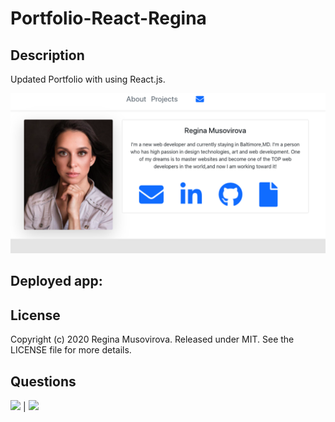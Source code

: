 # Portfolio-React-Regina

## Description
            
Updated Portfolio with using React.js.


![](src/assets/images/profile.png)

## Deployed app: 
            

## License
            
Copyright (c) 2020 Regina Musovirova. Released under MIT. See the LICENSE file for more details.
        
            
## Questions
            
[![](https://img.shields.io/badge/gitHub-Antidetka-blue?style=plastic)](https://www.github.com/Antidetka) | 
[![](https://img.shields.io/badge/email-musovirova@yahoo.com-purple?style=plastic)](mailto:musovirova@yahoo.com)
 